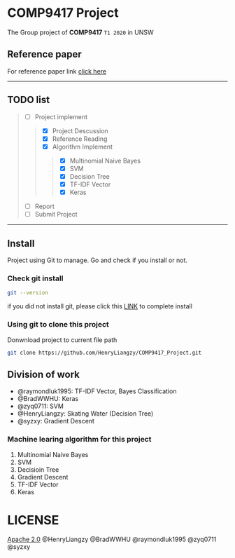 # COMP9417 Project
The Group project of **COMP9417** `T1 2020` in UNSW

## Reference paper
For reference paper link [click here](https://docs.google.com/spreadsheets/d/1ls4zfOxhM_uiuzeCm4IMcwjUTfIhDO9r1j9TQXtXtq0/edit?usp=sharing "Google Doc for Reference paper")

---
## TODO list
> - [ ] Project implement
> > - [x] Project Descussion 
> > - [x] Reference Reading
> > - [x] Algorithm Implement
> > > - [x] Multinomial Naive Bayes
> > > - [x] SVM
> > > - [x] Decision Tree
> > > - [x] TF-IDF Vector
> > > - [x] Keras
> - [ ] Report
> - [ ] Submit Project

---

## Install
Project using Git to manage. Go and check if you install or not.
### Check git install
```Bash
git --version
```
if you did not install git, please click this [LINK](https://help.github.com/en/github/getting-started-with-github/set-up-git "Install Git") to complete install

### Using git to clone this project
Donwnload project to current file path
```Bash
git clone https://github.com/HenryLiangzy/COMP9417_Project.git
```

## Division of work
* @raymondluk1995: TF-IDF Vector, Bayes Classification
* @BradWWHU: Keras
* @zyq0711: SVM
* @HenryLiangzy: Skating Water (Decision Tree)
* @syzxy: Gradient Descent
  
### Machine learing algorithm for this project
1. Multinomial Naive Bayes
2. SVM
3. Decisioin Tree 
4. Gradient Descent
5. TF-IDF Vector
6. Keras

# LICENSE
[Apache 2.0](https://github.com/HenryLiangzy/COMP9417_Project/blob/master/LICENSE) @HenryLiangzy @BradWWHU @raymondluk1995 @zyq0711 @syzxy